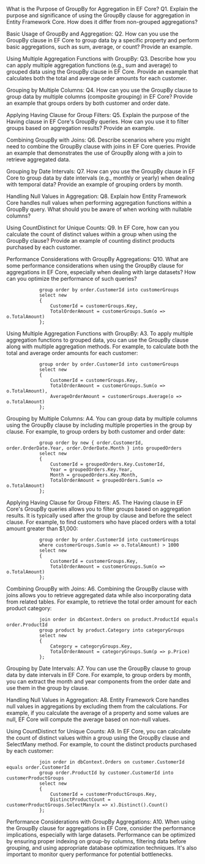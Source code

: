 What is the Purpose of GroupBy for Aggregation in EF Core?
Q1. Explain the purpose and significance of using the GroupBy clause for aggregation in Entity Framework Core. How does it differ from non-grouped aggregations?

Basic Usage of GroupBy and Aggregation:
Q2. How can you use the GroupBy clause in EF Core to group data by a specific property and perform basic aggregations, such as sum, average, or count? Provide an example.

Using Multiple Aggregation Functions with GroupBy:
Q3. Describe how you can apply multiple aggregation functions (e.g., sum and average) to grouped data using the GroupBy clause in EF Core. Provide an example that calculates both the total and average order amounts for each customer.

Grouping by Multiple Columns:
Q4. How can you use the GroupBy clause to group data by multiple columns (composite grouping) in EF Core? Provide an example that groups orders by both customer and order date.

Applying Having Clause for Group Filters:
Q5. Explain the purpose of the Having clause in EF Core's GroupBy queries. How can you use it to filter groups based on aggregation results? Provide an example.

Combining GroupBy with Joins:
Q6. Describe scenarios where you might need to combine the GroupBy clause with joins in EF Core queries. Provide an example that demonstrates the use of GroupBy along with a join to retrieve aggregated data.

Grouping by Date Intervals:
Q7. How can you use the GroupBy clause in EF Core to group data by date intervals (e.g., monthly or yearly) when dealing with temporal data? Provide an example of grouping orders by month.

Handling Null Values in Aggregation:
Q8. Explain how Entity Framework Core handles null values when performing aggregation functions within a GroupBy query. What should you be aware of when working with nullable columns?

Using CountDistinct for Unique Counts:
Q9. In EF Core, how can you calculate the count of distinct values within a group when using the GroupBy clause? Provide an example of counting distinct products purchased by each customer.

Performance Considerations with GroupBy Aggregations:
Q10. What are some performance considerations when using the GroupBy clause for aggregations in EF Core, especially when dealing with large datasets? How can you optimize the performance of such queries?

```var query = from order in dbContext.Orders
            group order by order.CustomerId into customerGroups
            select new
            {
                CustomerId = customerGroups.Key,
                TotalOrderAmount = customerGroups.Sum(o => o.TotalAmount)
            };
```

Using Multiple Aggregation Functions with GroupBy:
A3. To apply multiple aggregation functions to grouped data, you can use the GroupBy clause along with multiple aggregation methods. For example, to calculate both the total and average order amounts for each customer:

```var query = from order in dbContext.Orders
            group order by order.CustomerId into customerGroups
            select new
            {
                CustomerId = customerGroups.Key,
                TotalOrderAmount = customerGroups.Sum(o => o.TotalAmount),
                AverageOrderAmount = customerGroups.Average(o => o.TotalAmount)
            };
```

Grouping by Multiple Columns:
A4. You can group data by multiple columns using the GroupBy clause by including multiple properties in the group by clause. For example, to group orders by both customer and order date:

```var query = from order in dbContext.Orders
            group order by new { order.CustomerId, order.OrderDate.Year, order.OrderDate.Month } into groupedOrders
            select new
            {
                CustomerId = groupedOrders.Key.CustomerId,
                Year = groupedOrders.Key.Year,
                Month = groupedOrders.Key.Month,
                TotalOrderAmount = groupedOrders.Sum(o => o.TotalAmount)
            };
```

Applying Having Clause for Group Filters:
A5. The Having clause in EF Core's GroupBy queries allows you to filter groups based on aggregation results. It is typically used after the group by clause and before the select clause. For example, to find customers who have placed orders with a total amount greater than $1,000:

```var query = from order in dbContext.Orders
            group order by order.CustomerId into customerGroups
            where customerGroups.Sum(o => o.TotalAmount) > 1000
            select new
            {
                CustomerId = customerGroups.Key,
                TotalOrderAmount = customerGroups.Sum(o => o.TotalAmount)
            };
```

Combining GroupBy with Joins:
A6. Combining the GroupBy clause with joins allows you to retrieve aggregated data while also incorporating data from related tables. For example, to retrieve the total order amount for each product category:

```var query = from product in dbContext.Products
            join order in dbContext.Orders on product.ProductId equals order.ProductId
            group product by product.Category into categoryGroups
            select new
            {
                Category = categoryGroups.Key,
                TotalOrderAmount = categoryGroups.Sum(p => p.Price)
            };
```

Grouping by Date Intervals:
A7. You can use the GroupBy clause to group data by date intervals in EF Core. For example, to group orders by month, you can extract the month and year components from the order date and use them in the group by clause.

Handling Null Values in Aggregation:
A8. Entity Framework Core handles null values in aggregations by excluding them from the calculations. For example, if you calculate the average of a property and some values are null, EF Core will compute the average based on non-null values.

Using CountDistinct for Unique Counts:
A9. In EF Core, you can calculate the count of distinct values within a group using the GroupBy clause and SelectMany method. For example, to count the distinct products purchased by each customer:

```var query = from customer in dbContext.Customers
            join order in dbContext.Orders on customer.CustomerId equals order.CustomerId
            group order.ProductId by customer.CustomerId into customerProductGroups
            select new
            {
                CustomerId = customerProductGroups.Key,
                DistinctProductCount = customerProductGroups.SelectMany(x => x).Distinct().Count()
            };
```

Performance Considerations with GroupBy Aggregations:
A10. When using the GroupBy clause for aggregations in EF Core, consider the performance implications, especially with large datasets. Performance can be optimized by ensuring proper indexing on group-by columns, filtering data before grouping, and using appropriate database optimization techniques. It's also important to monitor query performance for potential bottlenecks.
